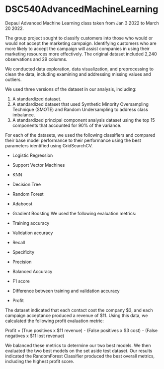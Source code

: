 # DSC540AdvancedMachineLearning
Depaul Advanced Machine Learning class taken from Jan 3 2022 to March 20 2022.

The group project sought to classify customers into those who would or would not accept the marketing campaign. Identifying customers who are more likely to accept the campaign will assist companies in using their marketing resources more effectively. The original dataset included 2,240 observations and 29 columns.

We conducted data exploration, data visualization, and preprocessing to clean the data, including examining and addressing missing values and outliers.

We used three versions of the dataset in our analysis, including:

1. A standardized dataset.
2. A standardized dataset that used Synthetic Minority Oversampling Technique (SMOTE) and Random Undersampling to address class imbalance.
3. A standardized principal component analysis dataset using the top 15 components that accounted for 90% of the variance.


For each of the datasets, we used the following classifiers and compared their base model performance to their performance using the best parameters identified using GridSearchCV.

- Logistic Regression
- Support Vector Machines
- KNN
- Decision Tree
- Random Forest
- Adaboost
- Gradient Boosting
We used the following evaluation metrics:

- Training accuracy
- Validation accuracy
- Recall
- Specificity
- Precision
- Balanced Accuracy
- F1 score
- Difference between training and validation accuracy
- Profit

The dataset indicated that each contact cost the company $3, and each campaign acceptance produced a revenue of $11. Using this data, we calculated the following profit evaluation metric:

Profit = (True positives x $11 revenue) - (False positives x $3 cost) - (False negatives x $11 lost revenue)

We balanced these metrics to determine our two best models. We then evaluated the two best models on the set aside test dataset. Our results indicated the RandomForest Classifier produced the best overall metrics, including the highest profit score.
